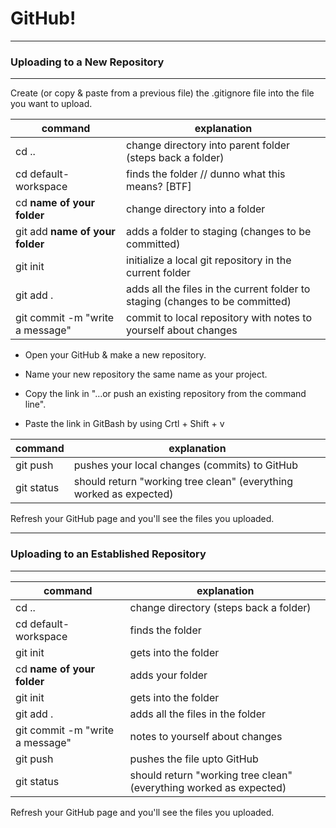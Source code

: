 # GitHub!

-------------------------------------------------------------------------------------------------

### Uploading to a New Repository

-------------------------------------------------------------------------------------------------

Create (or copy & paste from a previous file) the .gitignore file into the file you want to upload.

command | explanation
--------|--------
cd .. | change directory into parent folder (steps back a folder)
cd default-workspace | finds the folder // dunno what this means? [BTF]
cd **name of your folder** | change directory into a folder
git add **name of your folder** | adds a folder to staging (changes to be committed)
git init | initialize a local git repository in the current folder
git add . | adds all the files in the current folder to staging (changes to be committed)
git commit -m "write a message" | commit to local repository with notes to yourself about changes

* Open your GitHub & make a new repository.

* Name your new repository the same name as your project.

* Copy the link in "…or push an existing repository from the command line".

* Paste the link in GitBash by using Crtl + Shift + v

command | explanation
--------|--------
git push | pushes your local changes (commits) to GitHub
git status | should return "working tree clean" (everything worked as expected)

Refresh your GitHub page and you'll see the files you uploaded.

-------------------------------------------------------------------------------------------------

### Uploading to an Established Repository

-------------------------------------------------------------------------------------------------

command | explanation
--------|--------
cd .. | change directory (steps back a folder)
cd default-workspace | finds the folder
git init | gets into the folder
cd **name of your folder** | adds your folder
git init | gets into the folder
git add . | adds all the files in the folder
git commit -m "write a message" | notes to yourself about changes
git push | pushes the file upto GitHub
git status | should return "working tree clean" (everything worked as expected)

Refresh your GitHub page and you'll see the files you uploaded.
